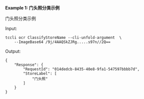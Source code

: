 **Example 1: 门头照分类示例**

门头照分类示例

Input: 

```
tccli ocr ClassifyStoreName --cli-unfold-argument  \
    --ImageBase64 /9j/4AAQSkZJRg.....s97n//2Q==
```

Output: 
```
{
    "Response": {
        "RequestId": "014dedcb-8435-40e8-9fa1-547597bbbb7d",
        "StoreLabel": [
            "门头照"
        ]
    }
}
```

